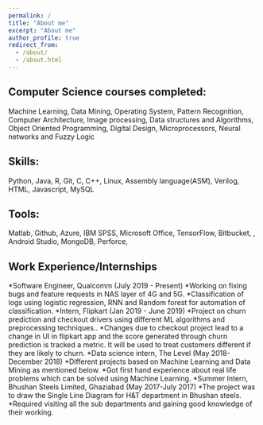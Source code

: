 ```yaml
---
permalink: /
title: "About me"
excerpt: "About me"
author_profile: true
redirect_from: 
  - /about/
  - /about.html
---
```


Computer Science courses completed:
-----

Machine Learning, Data Mining, Operating System, Pattern Recognition,  Computer Architecture, Image processing, Data structures and Algorithms, Object Oriented Programming, Digital Design, Microprocessors, Neural networks and Fuzzy Logic

Skills: 
-----

Python, Java, R, Git, C, C++,  Linux, Assembly language(ASM), Verilog, HTML, Javascript, MySQL


Tools: 
-----
Matlab, Github, Azure, IBM SPSS, Microsoft Office, TensorFlow, Bitbucket, , Android Studio, MongoDB, Perforce,



Work Experience/Internships
-----
*Software Engineer, Qualcomm (July 2019 - Present)
	*Working on fixing bugs and feature requests in NAS layer of 4G and 5G.
	*Classification of logs using logistic regression, RNN and Random forest for automation of classification.
*Intern, Flipkart (Jan 2019 - June 2019)
	*Project on churn prediction and checkout drivers using different ML algorithms and preprocessing techniques..
	*Changes due to checkout project lead to a change in UI in flipkart app and the score generated through churn prediction is tracked a metric. It will be used to treat customers different if they are likely to churn.
*Data science intern, The Level (May 2018-December 2018)
	*Different projects based on Machine Learning and Data Mining as mentioned below.
	*Got first hand experience about real life problems which can be solved using Machine Learning.
*Summer Intern, Bhushan Steels Limited, Ghaziabad (May 2017-July 2017)
	*The project was to draw the Single Line Diagram for H&T department in Bhushan steels.
	*Required visiting all the sub departments and gaining good knowledge of their working.
